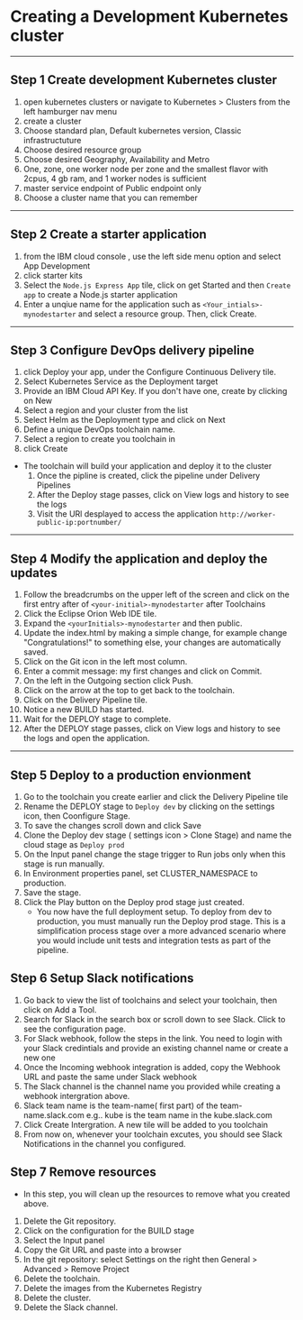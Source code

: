 # Creating a Development Kubernetes cluster

---

## Step 1 Create development Kubernetes cluster

1. open kubernetes clusters or navigate to Kubernetes > Clusters from the left hamburger nav menu
2. create a cluster
3. Choose standard plan, Default kubernetes version, Classic infrastructuture
4. Choose desired resource group
5. Choose desired Geography, Availability and Metro
6. One, zone, one worker node per zone and the smallest flavor with 2cpus, 4 gb ram, and 1 worker nodes is sufficient
7. master service endpoint of Public endpoint only
8. Choose a cluster name that you can remember

---

## Step 2 Create a starter application

1. from the IBM cloud console , use the left side menu option and select App Development
2. click starter kits
3. Select the `Node.js Express App` tile, click on get Started and then `Create app` to create a Node.js starter application
4. Enter a unqiue name for the application such as `<Your_intials>-mynodestarter` and select a resource group. Then, click Create.

---

## Step 3 Configure DevOps delivery pipeline

1. click Deploy your app, under the Configure Continuous Delivery tile.
2. Select Kubernetes Service as the Deployment target
3. Provide an IBM Cloud API Key. If you don't have one, create by clicking on New
4. Select a region and your cluster from the list
5. Select Helm as the Deployment type and click on Next
6. Define a unique DevOps toolchain name.
7. Select a region to create you toolchain in
8. click Create

- The toolchain will build your application and deploy it to the cluster
  1. Once the pipline is created, click the pipeline under Delivery Pipelines
  2. After the Deploy stage passes, click on View logs and history to see the logs
  3. Visit the URl desplayed to access the application `http://worker-public-ip:portnumber/`

---

## Step 4 Modify the application and deploy the updates

1. Follow the breadcrumbs on the upper left of the screen and click on the first entry after of `<your-initial>-mynodestarter` after Toolchains
2. Click the Eclipse Orion Web IDE tile.
3. Expand the `<yourInitials>-mynodestarter` and then public.
4. Update the index.html by making a simple change, for example change "Congratulations!" to something else, your changes are automatically saved.
5. Click on the Git icon in the left most column.
6. Enter a commit message: my first changes and click on Commit.
7. On the left in the Outgoing section click Push.
8. Click on the arrow at the top to get back to the toolchain.
9. Click on the Delivery Pipeline tile.
10. Notice a new BUILD has started.
11. Wait for the DEPLOY stage to complete.
12. After the DEPLOY stage passes, click on View logs and history to see the logs and open the application.

---

## Step 5 Deploy to a production envionment

1. Go to the toolchain you create earlier and click the Delivery Pipeline tile
2. Rename the DEPLOY stage to `Deploy dev` by clicking on the settings icon, then Coonfigure Stage.
3. To save the changes scroll down and click Save
4. Clone the Deploy dev stage ( settings icon > Clone Stage) and name the cloud stage as `Deploy prod`
5. On the Input panel change the stage trigger to Run jobs only when this stage is run manually.
6. In Environment properties panel, set CLUSTER_NAMESPACE to production.
7. Save the stage.
8. Click the Play button on the Deploy prod stage just created.
   - You now have the full deployment setup. To deploy from dev to production, you must manually run the Deploy prod stage. This is a simplification process stage over a more advanced scenario where you would include unit tests and integration tests as part of the pipeline.

## Step 6 Setup Slack notifications

1. Go back to view the list of toolchains and select your toolchain, then click on Add a Tool.
2. Search for Slack in the search box or scroll down to see Slack. Click to see the configuration page.
3. For Slack webhook, follow the steps in the link. You need to login with your Slack credintials and provide an existing channel name or create a new one
4. Once the Incoming webhook integration is added, copy the Webhook URL and paste the same under Slack webhook
5. The Slack channel is the channel name you provided while creating a webhook intergration above.
6. Slack team name is the team-name( first part) of the team-name.slack.com e.g.. kube is the team name in the kube.slack.com
7. Click Create Intergration. A new tile will be added to you toolchain
8. From now on, whenever your toolchain excutes, you should see Slack Notifications in the channel you configured.

## Step 7 Remove resources

- In this step, you will clean up the resources to remove what you created above.

1. Delete the Git repository.
2. Click on the configuration for the BUILD stage
3. Select the Input panel
4. Copy the Git URL and paste into a browser
5. In the git repository: select Settings on the right then General > Advanced > Remove Project
6. Delete the toolchain.
7. Delete the images from the Kubernetes Registry
8. Delete the cluster.
9. Delete the Slack channel.
